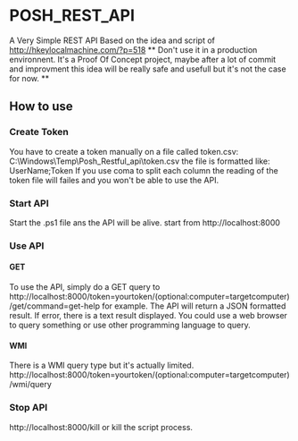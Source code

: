 # POSH_REST_API
A Very Simple REST API
Based on the idea and script of http://hkeylocalmachine.com/?p=518
** Don't use it in a production environnent. It's a Proof Of Concept project, maybe after a lot of commit and improvment this idea will be really safe and usefull but it's not the case for now. **
## How to use
### Create Token
You have to create a token manually on a file called token.csv: C:\Windows\Temp\Posh_Restful_api\token.csv
the file is formatted like: UserName;Token
If you use coma to split each column the reading of the token file will failes and you won't be able to use the API.

### Start API
Start the .ps1 file ans the API will be alive.
start from http://localhost:8000

### Use API
#### GET
To use the API, simply do a GET query to http://localhost:8000/token=yourtoken/(optional:computer=targetcomputer)/get/command=get-help
for example.
The API will return a JSON formatted result. If error, there is a text result displayed.
You could use a web browser to query something or use other programming language to query.
#### WMI
There is a WMI query type but it's actually limited.
http://localhost:8000/token=yourtoken/(optional:computer=targetcomputer)/wmi/query

### Stop API
http://localhost:8000/kill
or kill the script process.
